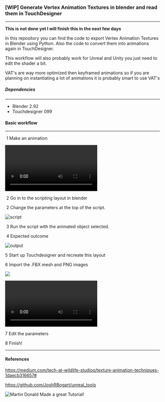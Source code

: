 ### [WIP] Generate Vertex Animation Textures in blender and read them in TouchDesigner

-----------

**This is not done yet I will finish this in the next few days**

In this repository you can find the code to export Vertex Animation Textures in Blender using Python. Also the code to convert them into animations again in TouchDesigner. 

This workflow will also probably work for Unreal and Unity you just need to edit the shader a bit.

VAT's are way more optimized then keyframed animations so if you are planning on instantiating a lot of animations it is probably smart to use VAT's

##### Dependencies

---

* Blender 2.92
* Touchdesigner 099

#### Basic workflow

---

​	1 Make an animation

![blender]( https://user-images.githubusercontent.com/12793209/113221557-91d6a100-9285-11eb-85e2-c60a65745081.mp4 )

​	2 Go in to the scripting layout in blender

​	2 Change the parameters at the top of the script.

![script](https://i.imgur.com/zKsl5sz.png)

​	3 Run the script with the animated object selected.

​	4 Expected outcome

![output](https://i.imgur.com/tzpKmxJ.png)

5 Start up Touchdesigner and recreate this layout

6 Import the .FBX mesh and PNG images

![](https://i.imgur.com/EvA0z66.png)

![TD]( https://user-images.githubusercontent.com/12793209/113221573-9ac77280-9285-11eb-8caa-4cbf8c7156f9.mp4 )

7 Edit the parameters

8 Finish!

---

#### References

https://medium.com/tech-at-wildlife-studios/texture-animation-techniques-1daecb316657#

https://github.com/JoshRBogart/unreal_tools

![Martin Donald](https://www.youtube.com/watch?v=NQ5Dllbxbz4&) Made a great Tutorial!




